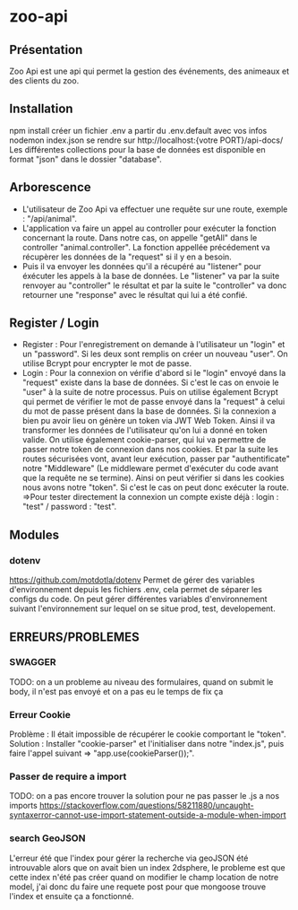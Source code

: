 # zoo-api

## Présentation

Zoo Api est une api qui permet la gestion des événements, des animeaux et des clients du zoo.

## Installation

npm install
créer un fichier .env a partir du .env.default avec vos infos
nodemon index.json
se rendre sur http://localhost:{votre PORT}/api-docs/
Les différentes collections pour la base de données est disponible en format "json" dans le dossier "database".

## Arborescence
- L'utilisateur de Zoo Api va effectuer une requête sur une route, exemple : "/api/animal".
- L'application va faire un appel au controller pour exécuter la fonction concernant la route.
  Dans notre cas, on appelle "getAll" dans le controller "animal.controller".
  La fonction appellée précédement va récupèrer les données de la "request" si il y en a besoin.
- Puis il va envoyer les données qu'il a récupéré au "listener" pour éxécuter les appels à la base
  de données.
  Le "listener" va par la suite renvoyer au "controller" le résultat et par la suite le "controller" va donc retourner une "response" avec le résultat qui lui a été confié.
   

## Register / Login

-   Register :
    Pour l'enregistrement on demande à l'utilisateur un "login" et un "password".
    Si les deux sont remplis on créer un nouveau "user".
    On utilise Bcrypt pour encrypter le mot de passe.
-   Login :
    Pour la connexion on vérifie d'abord si le "login" envoyé dans la "request" existe dans la base de données. Si c'est le cas on envoie le "user" à la suite de notre processus.
    Puis on utilise également Bcrypt qui permet de vérifier le mot de passe envoyé dans la "request" à celui du mot de passe présent dans la base de données.
    Si la connexion a bien pu avoir lieu on génère un token via JWT Web Token. Ainsi il va transformer les données de l'utilisateur qu'on lui a donné en token valide.
    On utilise également cookie-parser, qui lui va permettre de passer notre token de connexion dans nos cookies.
    Et par la suite les routes sécurisées vont, avant leur exécution, passer par "authentificate" notre "Middleware" (Le middleware permet d'exécuter du code avant que la requête ne se termine).
    Ainsi on peut vérifier si dans les cookies nous avons notre "token". Si c'est le cas on peut donc exécuter la route.
    =>Pour tester directement la connexion un compte existe déjà : login : "test" / password : "test".

## Modules

### dotenv

https://github.com/motdotla/dotenv
Permet de gérer des variables d'environnement depuis les fichiers .env, cela permet de séparer les configs du code. On peut gérer différentes variables d'environnement suivant l'environnement sur lequel on se situe prod, test, developement.

## ERREURS/PROBLEMES

### SWAGGER

TODO: on a un probleme au niveau des formulaires, quand on submit le body, il n'est pas envoyé et on a pas eu le temps de fix ça

### Erreur Cookie

Problème : Il était impossible de récupérer le cookie comportant le "token".
Solution : Installer "cookie-parser" et l'initialiser dans notre "index.js", puis faire l'appel suivant => "app.use(cookieParser());".

### Passer de require a import

TODO: on a pas encore trouver la solution pour ne pas passer le .js a nos imports
https://stackoverflow.com/questions/58211880/uncaught-syntaxerror-cannot-use-import-statement-outside-a-module-when-import

### search GeoJSON

L'erreur été que l'index pour gérer la recherche via geoJSON été introuvable alors que on avait bien un index 2dsphere, le probleme est que cette index n'été pas créer quand on modifier le champ location de notre model, j'ai donc du faire une requete post pour que mongoose trouve l'index et ensuite ça a fonctionné.
